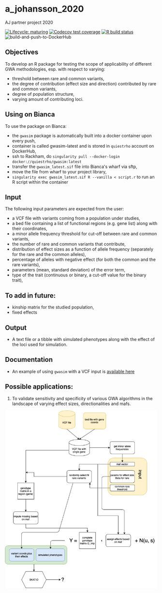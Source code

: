 # a_johansson_2020
AJ partner project 2020

<!-- badges: start -->
[![Lifecycle: maturing](https://img.shields.io/badge/lifecycle-maturing-blue.svg)](https://www.tidyverse.org/lifecycle/#maturing)
[![Codecov test coverage](https://codecov.io/gh/NBISweden/a_johansson_2020/branch/master/graph/badge.svg)](https://codecov.io/gh/NBISweden/a_johansson_2020?branch=master)
[![R build status](https://github.com/NBISweden/a_johansson_2020/workflows/R-CMD-check/badge.svg)](https://github.com/NBISweden/a_johansson_2020/actions)
![build-and-push-to-DockerHub](https://github.com/NBISweden/a_johansson_2020/workflows/build-and-push-to-DockerHub/badge.svg)
<!-- badges: end -->

## Objectives
To develop an R package for testing the scope of applicability of different GWA methodologies, esp. with respect to varying:
* threshold between rare and common variants,
* the degree of contribution (effect size and direction) contributed by rare and common variants,
* degree of population structure,
* varying amount of contributing loci.

## Using on Bianca
To use the package on Bianca:
* the `gwasim` package is automatically built into a docker container upon every push,
* container is called gwasim-latest and is stored in `quiestrho` account on DockerHub,
* ssh to Rackham, do `singularity pull --docker-login docker://quiestrho/gwasim:latest`
* transfer the `gwasim_latest.sif` file into Bianca's wharf via sftp,
* move the file from wharf to your project library,
* `singularity exec gwasim_latest.sif R --vanilla < script.r` to run an R script within the container 

## Input
The following input parameters are expected from the user:
* a VCF file with variants coming from a population under studies,
* a bed file containing a list of functional regions (e.g. gene list) along with their coordinates,
* a minor allele frequency threshold for cut-off between rare and common variants,
* the number of rare and common variants that contribute,
* distribution of effect sizes as a function of allele frequency (separately for the rare and the common alleles),
* percentage of alleles with negative effect (for both the common and the rare variants),
* parameters (mean, standard deviation) of the error term,
* type of the trait (continuous or binary, a cut-off value for the binary trait),

## To add in future:
* kinship matrix for the studied population,
* fixed effects

## Output
* A text file or a tibble with simulated phenotypes along with the effect of the loci used for simulation.

## Documentation
* An example of using `gwasim` with a VCF input is [available here](https://nbisweden.github.io/a_johansson_2020/example_simulation_vcf.html)

## Possible applications:
1. To validate sensitivity and specificity of various GWA algorithms in the landscape of varying effect sizes, directionalities and mafs. 
  
![](assets/Simulations_diagram.png?raw=true)
